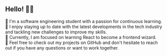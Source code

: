 ## Hello! <span class="wave">👋😄</span>
  
💭 I'm a software engineering student with a passion for continuous learning. <br>
💭 I enjoy staying up to date with the latest developments in the tech industry and tackling new challenges to improve my skills. <br> 
💭 Currently, I am focused on learning React to become a frontend wizard. <br>
💭 Feel free to check out my projects on GitHub and don't hesitate to reach out if you have any questions or want to work together. <br>
